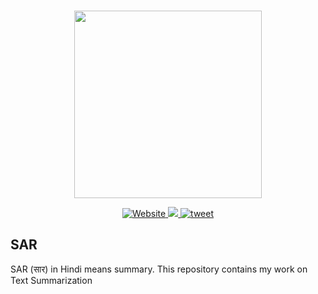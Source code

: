 <p align="center">
    <br>
    <img src="https://github.com/d0r1h/SAR/blob/main/assets/logo.png" width="300"/>
    <br>
<p>
  
<p align="center">
    <a href="https://huggingface.co/spaces/d0r1h/Hindi_News_Summarizer">
    <img alt="Website" src="https://img.shields.io/website?down_color=red&down_message=offline&up_color=yellow&up_message=online&url=https%3A%2F%2Fhuggingface.co%2Fspaces%2Fd0r1h%2FHindi_News_Summarizer">
    </a>
    <a href="https://hits.seeyoufarm.com"><img src="https://hits.seeyoufarm.com/api/count/incr/badge.svg?url=https%3A%2F%2Fgithub.com%2Fd0r1h%2FSAR&count_bg=%2379C83D&title_bg=%23555555&icon=googlenews.svg&icon_color=%23E7E7E7&title=hits&edge_flat=false"/>
    </a>
    <a href="https://twitter.com/intent/tweet?text=Checkout this awesome project for summarizing Hindi text:&url=https%3A%2F%2Fgithub.com%2Fd0r1h%2FSAR%2F">
    <img alt="tweet" src="https://img.shields.io/twitter/url?url=https%3A%2F%2Fgithub.com%2Fd0r1h%2FSAR%2F">
    </a>
  </p>

## SAR

SAR (सार) in Hindi means summary. This repository contains my work on Text Summarization 



